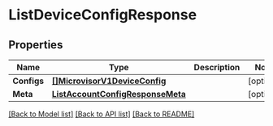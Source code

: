 # ListDeviceConfigResponse

## Properties

Name | Type | Description | Notes
------------ | ------------- | ------------- | -------------
**Configs** | [**[]MicrovisorV1DeviceConfig**](MicrovisorV1DeviceConfig.md) |  |[optional] 
**Meta** | [**ListAccountConfigResponseMeta**](ListAccountConfigResponseMeta.md) |  |[optional] 

[[Back to Model list]](../README.md#documentation-for-models) [[Back to API list]](../README.md#documentation-for-api-endpoints) [[Back to README]](../README.md)



